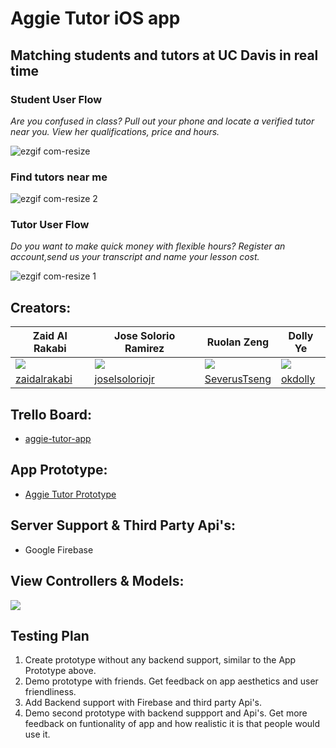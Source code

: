 # Aggie Tutor iOS app
## Matching students and tutors at UC Davis in real time
 

### Student User Flow
*Are you confused in class? Pull out your phone and locate a verified tutor near you. View her qualifications, price and hours.*

![ezgif com-resize](https://user-images.githubusercontent.com/18589970/49683640-e1717d00-fa7c-11e8-883a-5920d85928dc.gif)

### Find tutors near me

![ezgif com-resize 2](https://user-images.githubusercontent.com/18589970/49683715-2cd85b00-fa7e-11e8-997c-f144c99d780f.gif)

### Tutor User Flow
*Do you want to make quick money with flexible hours? Register an account,send us your transcript and name your lesson cost.*

![ezgif com-resize 1](https://user-images.githubusercontent.com/18589970/49683714-2b0e9780-fa7e-11e8-92c0-7de3e87e87df.gif)


## Creators:

| Zaid Al Rakabi | Jose Solorio Ramirez | Ruolan Zeng | Dolly Ye|
|--------|--------|--------|--------|
| ![](https://avatars1.githubusercontent.com/u/11766372?s=100&v=3)|![](https://avatars1.githubusercontent.com/u/17058366?s=100&v=4)       | ![](https://avatars2.githubusercontent.com/u/37227883?s=100&v=4)| ![](https://avatars3.githubusercontent.com/u/18589970?s=150&v=4)
| [zaidalrakabi](https://github.com/zaidalrakabi)|[joselsoloriojr](https://github.com/joselsoloriojr)|[SeverusTseng](https://github.com/SeverusTseng)| [okdolly](https://github.com/okdolly)

## Trello Board:
* [aggie-tutor-app](https://trello.com/b/au6ICKVT/aggie-tutor-app)

## App Prototype:
* [Aggie Tutor Prototype](https://share.proto.io/IN7MTL/)

## Server Support & Third Party Api's:
* Google Firebase

## View Controllers & Models:
![](https://raw.githubusercontent.com/ECS189E/AggieTutor/master/AggieTutor/AggieTutor/Assets.xcassets/Images/AggieTutor%20VC's.png)

## Testing Plan
1. Create prototype without any backend support, similar to the App Prototype above.
2. Demo prototype with friends. Get feedback on app aesthetics and user friendliness. 
3. Add Backend support with Firebase and third party Api's.
4. Demo second prototype with backend suppport and Api's. Get more feedback on funtionality of app and how realistic it is that people would use it. 
